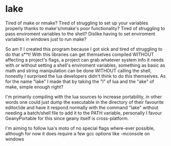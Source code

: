 # lake
Tired of make or nmake? Tired of struggling to set up your variables
properly thanks to make's/nmake's poor functionality? Tired of
struggling to pass enviroment variables to the shell? Dislike having
to set enviroment variables in windows just to run make?

So am I! I created this program because I got sick and tired of
struggling to do that s**t! With this libraries can get themselves
compiled WITHOUT affecting a project's flags, a project can grab
whatever system info it needs with or without setting a shell's
enviroment variables, something as basic as math and string manipulation
can be done WITHOUT calling the shell, honestly I surprised the lua
developers didn't think to do this themselves. As for the name "lake" I
made that by taking the "l" of lua and the "ake" of make, simple enough right?

I'm primarily compiling with the lua sources to increase portability,
in other words one could just dump the executable in the directory of
their favourite editor/ide and have it respond normally with the
command "lake" without needing a batch/shell file to add it to the PATH
variable, personally I favour GeanyPortable for this since geany itself
is cross-platform.

I'm aiming to follow lua's moto of no special flags where-ever possible,
although for now it does require a few gcc options like -mconsole on windows
